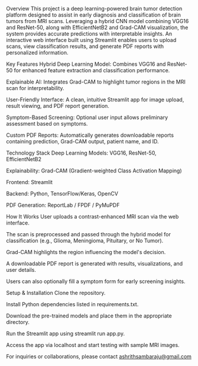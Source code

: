 Overview
This project is a deep learning-powered brain tumor detection platform designed to assist in early diagnosis and classification of brain tumors from MRI scans. Leveraging a hybrid CNN model combining VGG16 and ResNet-50, along with EfficientNetB2 and Grad-CAM visualization, the system provides accurate predictions with interpretable insights. An interactive web interface built using Streamlit enables users to upload scans, view classification results, and generate PDF reports with personalized information.

Key Features
Hybrid Deep Learning Model: Combines VGG16 and ResNet-50 for enhanced feature extraction and classification performance.

Explainable AI: Integrates Grad-CAM to highlight tumor regions in the MRI scan for interpretability.

User-Friendly Interface: A clean, intuitive Streamlit app for image upload, result viewing, and PDF report generation.

Symptom-Based Screening: Optional user input allows preliminary assessment based on symptoms.

Custom PDF Reports: Automatically generates downloadable reports containing prediction, Grad-CAM output, patient name, and ID.

Technology Stack
Deep Learning Models: VGG16, ResNet-50, EfficientNetB2

Explainability: Grad-CAM (Gradient-weighted Class Activation Mapping)

Frontend: Streamlit

Backend: Python, TensorFlow/Keras, OpenCV

PDF Generation: ReportLab / FPDF / PyMuPDF

How It Works
User uploads a contrast-enhanced MRI scan via the web interface.

The scan is preprocessed and passed through the hybrid model for classification (e.g., Glioma, Meningioma, Pituitary, or No Tumor).

Grad-CAM highlights the region influencing the model's decision.

A downloadable PDF report is generated with results, visualizations, and user details.

Users can also optionally fill a symptom form for early screening insights.

Setup & Installation
Clone the repository.

Install Python dependencies listed in requirements.txt.

Download the pre-trained models and place them in the appropriate directory.

Run the Streamlit app using streamlit run app.py.

Access the app via localhost and start testing with sample MRI images.

For inquiries or collaborations, please contact ashrithsambaraju@gmail.com

